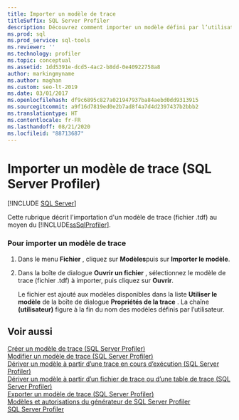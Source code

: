 ```yaml
---
title: Importer un modèle de trace
titleSuffix: SQL Server Profiler
description: Découvrez comment importer un modèle défini par l’utilisateur dans SQL Server Profiler afin de le rendre disponible pour les traces, ainsi que les modèles système prédéfinis.
ms.prod: sql
ms.prod_service: sql-tools
ms.reviewer: ''
ms.technology: profiler
ms.topic: conceptual
ms.assetid: 1dd5391e-dcd5-4ac2-b8dd-0e40922758a8
author: markingmyname
ms.author: maghan
ms.custom: seo-lt-2019
ms.date: 03/01/2017
ms.openlocfilehash: df9c6895c827a021947937ba84aebd0dd9313915
ms.sourcegitcommit: a9f16d7819ed0e2b7ad8f4a7d4d2397437b2bbb2
ms.translationtype: HT
ms.contentlocale: fr-FR
ms.lasthandoff: 08/21/2020
ms.locfileid: "88713687"
---
```

# <a name="import-a-trace-template-sql-server-profiler"></a>Importer un modèle de trace (SQL Server Profiler)

 [!INCLUDE [SQL Server](../../includes/applies-to-version/sqlserver.md)]

Cette rubrique décrit l'importation d'un modèle de trace (fichier .tdf) au moyen du [!INCLUDE[ssSqlProfiler](../../includes/sssqlprofiler-md.md)].  
  
### <a name="to-import-a-trace-template"></a>Pour importer un modèle de trace  
  
1.  Dans le menu **Fichier** , cliquez sur **Modèles**puis sur **Importer le modèle**.  
  
2.  Dans la boîte de dialogue **Ouvrir un fichier** , sélectionnez le modèle de trace (fichier .tdf) à importer, puis cliquez sur **Ouvrir**.  
  
     Le fichier est ajouté aux modèles disponibles dans la liste **Utiliser le modèle** de la boîte de dialogue **Propriétés de la trace** . La chaîne **(utilisateur)** figure à la fin du nom des modèles définis par l’utilisateur.  
  
## <a name="see-also"></a>Voir aussi  
 [Créer un modèle de trace &#40;SQL Server Profiler&#41;](../../tools/sql-server-profiler/create-a-trace-template-sql-server-profiler.md)   
 [Modifier un modèle de trace &#40;SQL Server Profiler&#41;](./modify-trace-templates.md?view=sql-server-ver15)   
 [Dériver un modèle à partir d’une trace en cours d’exécution &#40;SQL Server Profiler&#41;](../../tools/sql-server-profiler/derive-a-template-from-a-running-trace-sql-server-profiler.md)   
 [Dériver un modèle à partir d’un fichier de trace ou d’une table de trace &#40;SQL Server Profiler&#41;](../../tools/sql-server-profiler/derive-a-template-from-a-trace-file-or-trace-table-sql-server-profiler.md)   
 [Exporter un modèle de trace &#40;SQL Server Profiler&#41;](../../tools/sql-server-profiler/export-a-trace-template-sql-server-profiler.md)   
 [Modèles et autorisations du générateur de SQL Server Profiler](../../tools/sql-server-profiler/sql-server-profiler-templates-and-permissions.md)   
 [SQL Server Profiler](../../tools/sql-server-profiler/sql-server-profiler.md)  
  
